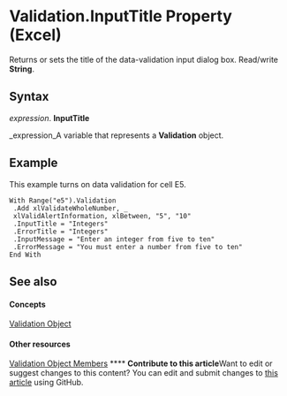 
# Validation.InputTitle Property (Excel)

Returns or sets the title of the data-validation input dialog box. Read/write  **String**.


## Syntax

 _expression_. **InputTitle**

 _expression_A variable that represents a  **Validation** object.


## Example

This example turns on data validation for cell E5.


```
With Range("e5").Validation 
 .Add xlValidateWholeNumber, _ 
 xlValidAlertInformation, xlBetween, "5", "10" 
 .InputTitle = "Integers" 
 .ErrorTitle = "Integers" 
 .InputMessage = "Enter an integer from five to ten" 
 .ErrorMessage = "You must enter a number from five to ten" 
End With
```


## See also


#### Concepts


 [Validation Object](59d29d1e-92d3-373e-04d0-0d7fe97e1878.md)
#### Other resources


 [Validation Object Members](2f215790-17f9-5bc7-683c-0ec7a610f1dc.md)
****   **Contribute to this article**Want to edit or suggest changes to this content? You can edit and submit changes to  [this article](https://github.com/jhershey00/VBA_Excel_Test/OpenXMLCon/articles/77e6bb8b-1fc2-084c-69b7-31b07f8145d3.md) using GitHub.

